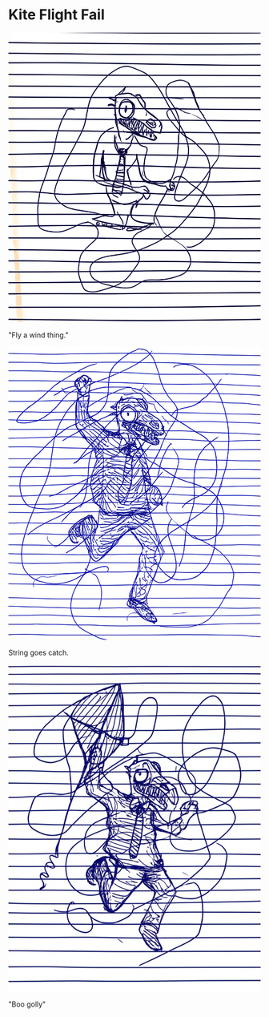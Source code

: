 # Kite Flight Fail

![Garrey Goosey holds a kite and runs, attempting to get it in the air.](kite-1.png)

"Fly a wind thing."

![Garrey Goosey is tangled in the kite string, looking confused.](kite-2.png)

String goes catch.

![Garrey Goosey is a complete mess of tangled string and kite, looking furious.](kite-3.png)

"Boo golly"